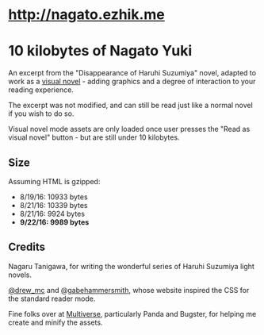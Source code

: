 # http://nagato.ezhik.me

# 10 kilobytes of Nagato Yuki

An excerpt from the "Disappearance of Haruhi Suzumiya" novel, adapted to work as a [visual novel](https://en.wikipedia.org/wiki/Visual_novel) - adding graphics and a degree of interaction to your reading experience.

The excerpt was not modified, and can still be read just like a normal novel if you wish to do so.

Visual novel mode assets are only loaded once user presses the "Read as visual novel" button - but are still under 10 kilobytes.

## Size

Assuming HTML is gzipped:

* 8/19/16: 10933 bytes
* 8/21/16: 10339 bytes
* 8/21/16: 9924 bytes
* **9/22/16: 9989 bytes**

## Credits

Nagaru Tanigawa, for writing the wonderful series of Haruhi Suzumiya light novels.

[@drew_mc](https://twitter.com/drew_mc) and [@gabehammersmith](https://twitter.com/gabehammersmith), whose website inspired the CSS for the standard reader mode.

Fine folks over at [Multiverse](https://discordapp.com/invite/0SL5QU7cjdERuZ1w), particularly Panda and Bugster, for helping me create and minify the assets.
